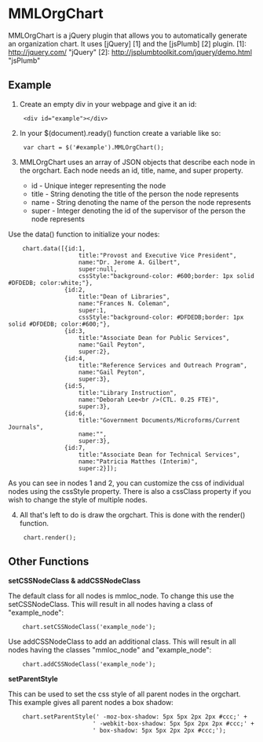 MMLOrgChart
===========
MMLOrgChart is a jQuery plugin that allows you to automatically generate an organization chart.  It uses [jQuery] [1] and the [jsPlumb] [2] plugin.
[1]: http://jquery.com/ "jQuery"
[2]: http://jsplumbtoolkit.com/jquery/demo.html "jsPlumb"

Example
-------
1. Create an empty div in your webpage and give it an id:

        <div id="example"></div>

2. In your $(document).ready() function create a variable like so:

        var chart = $('#example').MMLOrgChart();

3. MMLOrgChart uses an array of JSON objects that describe each node in the orgchart.  Each node needs an id, title, name, and super property.  

   * id - Unique integer representing the node
   * title - String denoting the title of the person the node represents
   * name - String denoting the name of the person the node represents
   * super - Integer denoting the id of the supervisor of the person the node represents

Use the data() function to initialize your nodes:

        chart.data([{id:1,
        				title:"Provost and Executive Vice President",
        				name:"Dr. Jerome A. Gilbert",
        				super:null,
        				cssStyle:"background-color: #600;border: 1px solid #DFDEDB; color:white;"},
        			{id:2,
        				title:"Dean of Libraries",
        				name:"Frances N. Coleman",
        				super:1,
        				cssStyle:"background-color: #DFDEDB;border: 1px solid #DFDEDB; color:#600;"},
        			{id:3,
        				title:"Associate Dean for Public Services",
        				name:"Gail Peyton",
        				super:2},
        			{id:4,
        				title:"Reference Services and Outreach Program",
        				name:"Gail Peyton",
        				super:3},
        			{id:5,
        				title:"Library Instruction",
        				name:"Deborah Lee<br />(CTL. 0.25 FTE)",
        				super:3},
        			{id:6,
        				title:"Government Documents/Microforms/Current Journals",
        				name:"",
        				super:3},
        			{id:7,
        				title:"Associate Dean for Technical Services",
        				name:"Patricia Matthes (Interim)",
        				super:2}]);

As you can see in nodes 1 and 2, you can customize the css of individual nodes using the cssStyle property.  There is also a cssClass property if you wish to change the style of multiple nodes.

4. All that's left to do is draw the orgchart. This is done with the render() function.

        chart.render();

Other Functions
---------------

**setCSSNodeClass & addCSSNodeClass**

The default class for all nodes is mmloc_node.  To change this use the setCSSNodeClass. This will result in all nodes having a class of "example_node":

        chart.setCSSNodeClass('example_node');

Use addCSSNodeClass to add an additional class. This will result in all nodes having the classes "mmloc_node" and "example_node":

        chart.addCSSNodeClass('example_node');

**setParentStyle**

This can be used to set the css style of all parent nodes in the orgchart. This example gives all parent nodes a box shadow:

        chart.setParentStyle(' -moz-box-shadow: 5px 5px 2px 2px #ccc;' +
        					' -webkit-box-shadow: 5px 5px 2px 2px #ccc;' +
           					' box-shadow: 5px 5px 2px 2px #ccc;');